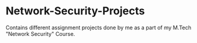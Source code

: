 # Network-Security-Projects
Contains different assignment projects done by me as a part of my M.Tech "Network Security" Course.
